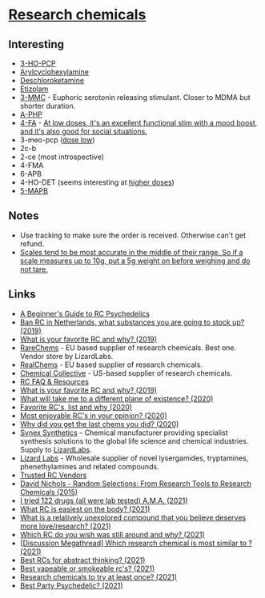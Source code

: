 # [Research chemicals](https://psychonautwiki.org/w/index.php?title=Research_chemicals)

## Interesting

- [3-HO-PCP](https://psychonautwiki.org/wiki/3-HO-PCP)
- [Arylcyclohexylamine](https://psychonautwiki.org/wiki/Arylcyclohexylamine)
- [Deschloroketamine](https://psychonautwiki.org/w/index.php?title=Deschloroketamine)
- [Etizolam](https://psychonautwiki.org/wiki/Etizolam)
- [3-MMC](https://psychonautwiki.org/wiki/3-MMC) - Euphoric serotonin releasing stimulant. Closer to MDMA but shorter duration.
- [A-PHP](https://psychonautwiki.org/w/index.php?title=A-PHP)
- [4-FA](https://psychonautwiki.org/wiki/4-FA) - [At low doses, it's an excellent functional stim with a mood boost, and it's also good for social situations.](https://www.reddit.com/r/researchchemicals/comments/7qvxmn/in_your_opinion_name_some_of_the_best_chemicals/)
- 3-meo-pcp ([dose low](https://reddit.com/r/researchchemicals/comments/bes0sd/_/el8tr5p/?context=1))
- 2c-b
- 2-ce (most introspective)
- 4-FMA
- 6-APB
- 4-HO-DET (seems interesting at [higher doses](https://www.reddit.com/r/researchchemicals/comments/bippwv/4sub_tryptamine_intensity_ranking/))
- [5-MAPB](https://psychonautwiki.org/wiki/5-MAPB)

## Notes

- Use tracking to make sure the order is received. Otherwise can't get refund.
- [Scales tend to be most accurate in the middle of their range. So if a scale measures up to 10g, put a 5g weight on before weighing and do not tare.](https://www.reddit.com/r/researchchemicals/comments/jysobq/handy_tip_for_cheap_scales/)

## Links

- [A Beginner's Guide to RC Psychedelics](https://www.reddit.com/r/researchchemicals/comments/7qep7b/a_beginners_guide_to_rc_psychedelics/)
- [Ban RC in Netherlands, what substances you are going to stock up? (2019)](https://www.reddit.com/r/researchchemicals/comments/bhxh6o/ban_rc_in_netherlands_what_substances_you_are/)
- [What is your favorite RC and why? (2019)](https://www.reddit.com/r/researchchemicals/comments/cf4431/what_is_your_favorite_rc_and_why/)
- [RareChems](https://rarechems.com/) - EU based supplier of research chemicals. Best one. Vendor store by LizardLabs.
- [RealChems](https://realchems.com/) - EU based supplier of research chemicals.
- [Chemical Collective](https://chemical-collective.com/) - US-based supplier of research chemicals.
- [RC FAQ & Resources](https://www.reddit.com/r/researchchemicals/comments/dchpr0/faq_resources/)
- [What is your favorite RC and why? (2019)](https://www.reddit.com/r/researchchemicals/comments/ec7qwt/what_is_your_favorite_rc_and_why/)
- [What will take me to a different plane of existence? (2020)](https://www.reddit.com/r/researchchemicals/comments/fh15ex/what_will_take_me_to_a_different_plane_of/)
- [Favorite RC's, list and why (2020)](https://www.reddit.com/r/researchchemicals/comments/if103b/favorite_rcs_list_and_why_and_go/)
- [Most enjoyable RC's in your opinion? (2020)](https://www.reddit.com/r/researchchemicals/comments/ip4js0/most_enjoyable_rcs_in_your_opinion/)
- [Why did you get the last chems you did? (2020)](https://www.reddit.com/r/researchchemicals/comments/irh069/why_did_you_get_the_last_chems_you_did/)
- [Synex Synthetics](https://www.synexsynthetics.com/) - Chemical manufacturer providing specialist synthesis solutions to the global life science and chemical industries. Supply to [LizardLabs](https://lizardlabs.eu/).
- [Lizard Labs](https://lizardlabs.eu/) - Wholesale supplier of novel lysergamides, tryptamines, phenethylamines and related compounds.
- [Trusted RC Vendors](https://buy.research-chemicals.online/)
- [David Nichols - Random Selections: From Research Tools to Research Chemicals (2015)](https://www.youtube.com/watch?v=iiYaFP6iQGg)
- [I tried 122 drugs (all were lab tested) A.M.A. (2021)](https://www.reddit.com/r/researchchemicals/comments/mg03w7/i_tried_122_drugs_all_were_lab_tested_ama/)
- [What RC is easiest on the body? (2021)](https://www.reddit.com/r/researchchemicals/comments/nt0h0x/what_rc_is_easiest_on_the_body/)
- [What is a relatively unexplored compound that you believe deserves more love/research? (2021)](https://www.reddit.com/r/researchchemicals/comments/p58biz/what_is_a_relatively_unexplored_compound_that_you/)
- [Which RC do you wish was still around and why? (2021)](https://www.reddit.com/r/researchchemicals/comments/pnhj19/which_rc_do_you_wish_was_still_around_and_why/)
- [[Discussion Megathread] Which research chemical is most similar to <x>? (2021)](https://www.reddit.com/r/researchchemicals/comments/py4m1a/discussion_megathread_which_research_chemical_is/)
- [Best RCs for abstract thinking? (2021)](https://www.reddit.com/r/researchchemicals/comments/q26e4t/best_rcs_for_abstract_thinking/)
- [Best vapeable or smokeable rc's? (2021)](https://www.reddit.com/r/researchchemicals/comments/q6w42s/best_vapeable_or_smokeable_rcs/)
- [Research chemicals to try at least once? (2021)](https://www.reddit.com/r/researchchemicals/comments/qepnro/what_are_some_research_chemicals_to_try_at_least/)
- [Best Party Psychedelic? (2021)](https://www.reddit.com/r/researchchemicals/comments/qpsy4e/best_party_psychedelic/)
